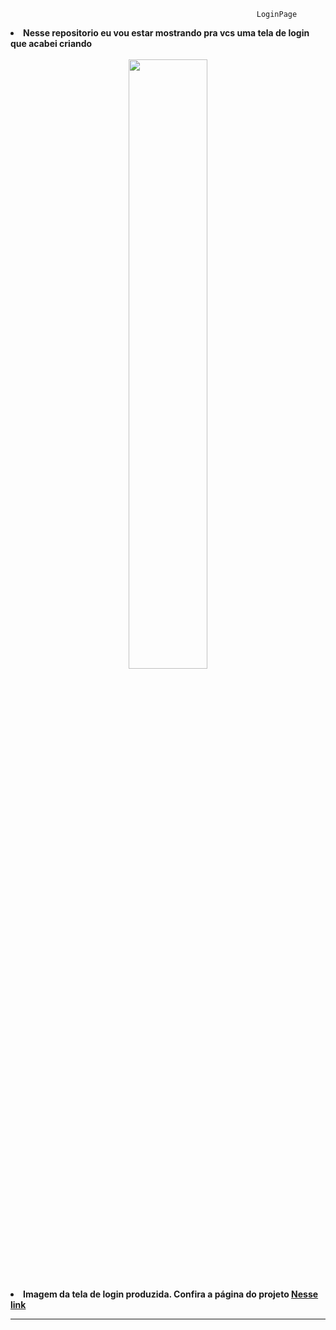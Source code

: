                                                            LoginPage
     
   <li> <b>Nesse repositorio eu vou estar mostrando pra vcs uma tela de login que acabei criando

<div  align="center">
  <br>
<img src="https://cdn.discordapp.com/attachments/925259392503406642/970085326452318328/unknown.png" width="50%" />
<br>
  <br>
  <li> Imagem da tela de login produzida.</i> Confira a página do projeto <a href="https://lxrdknowkill.github.io/LoginPage/" target="_blank">Nesse link</a>
<hr>
</div>
